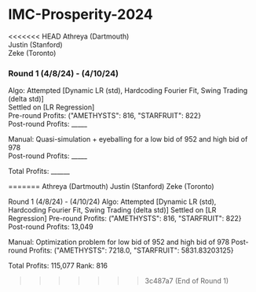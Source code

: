 # IMC-Prosperity-2024

<<<<<<< HEAD
Athreya (Dartmouth) \
Justin  (Stanford) \
Zeke    (Toronto) 

### Round 1 (4/8/24) - (4/10/24)

Algo: Attempted [Dynamic LR (std), Hardcoding Fourier Fit, Swing Trading (delta std)] \
      Settled on [LR Regression] \
      Pre-round Profits: ("AMETHYSTS": 816, "STARFRUIT": 822} \
      Post-round Profits: _____

Manual: Quasi-simulation + eyeballing for a low bid of 952 and high bid of 978 \
      Post-round Profits: _____

Total Profits: ______

=======
Athreya (Dartmouth)
Justin (Stanford)
Zeke (Toronto)

Round 1 (4/8/24) - (4/10/24)
Algo: Attempted [Dynamic LR (std), Hardcoding Fourier Fit, Swing Trading (delta std)]
Settled on [LR Regression]
Pre-round Profits: ("AMETHYSTS": 816, "STARFRUIT": 822}
Post-round Profits: 13,049

Manual: Optimization problem for low bid of 952 and high bid of 978
Post-round Profits: ("AMETHYSTS": 7218.0, "STARFRUIT": 5831.83203125}

Total Profits: 115,077
Rank: 816
>>>>>>> 3c487a7 (End of Round 1)
